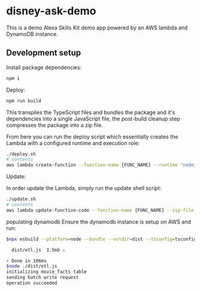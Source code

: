 # disney-ask-demo

This is a demo Alexa Skills Kit demo app powered by an AWS lambda and DynamoDB instance.

## Development setup

Install package dependencies:

```bash
npm i
```

Deploy:

```bash
npm run build
```

This transpiles the TypeScript files and bundles the package and it's dependencies into a single JavaScript file, the post-build cleanup step compresses the package into a zip file.

From here you can run the deploy script which essentially creates the Lambda with a configured runtime and execution role:

```bash
./deploy.sh
# contents
aws lambda create-function --function-name {FUNC_NAME} --runtime "nodejs20.x" --role {ARN} --zip-file "fileb://dist/index.zip" --handler index.handler
```

Update:

In order update the Lambda, simply run the update shell script:

```bash
./update.sh
# contents
aws lambda update-function-code --function-name {FUNC_NAME} --zip-file fileb://dist/index.zip
```

populating dynamodb
Ensure the dynamodb instance is setup on AWS and run:

```bash
$npx esbuild --platform=node --bundle --outdir=dist --tsconfig=tsconfig.json etl.ts

  dist/etl.js  1.5mb ⚠️

⚡ Done in 106ms
$node ./dist/etl.js
initializing movie_facts table
sending batch write request
operation succeeded
```
